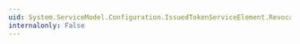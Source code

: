 ```yaml
---
uid: System.ServiceModel.Configuration.IssuedTokenServiceElement.RevocationMode
internalonly: False
---
```

